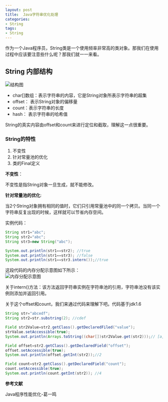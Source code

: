 ```yaml
---
layout: post
title:  Java字符串优化处理
categories:
- String
tags:
- String
---
```


作为一个Java程序员，String类是一个使用频率非常高的类对象。那我们在使用过程中应该要注意些什么呢？那我们就一一来看。

## String 内部结构

![结构图](http://wentaotang.github.io/images/String-struct.png)

- char[]数组：表示字符串的内容，它是String对象所表示字符串的超集
- offset： 表示String对象的偏移量
- count：表示字符串的长度
- hash： 表示字符串的哈希值

String的真实内容由offset和count来进行定位和截取，理解这一点很重要。

### String的特性

1. 不变性
2. 针对常量池的优化
3. 类的Final定义

**不变性**：   

不变性是指String对象一旦生成，就不能修改。

**针对常量池的优化**:   

当2个String对象拥有相同的值时，它们只引用常量池中的同一个拷贝。当同一个字符串反复出现的时候，这样就可以节省内存空间。

实例代码：

```java
String str1="abc";
String str2="abc";
String str3=new String("abc");

System.out.println(str1==str2); //true
System.out.println(str1==str3); //false
System.out.println(str1==str3.intern());//true
```
这段代码的内存分配示意图如下所示：  
![内存分配示意图](http://wentaotang.github.io/images/allocate.png)

关于intern()方法：该方法返回字符串实例在字符串池的引用，字符串池没有该实例则添加并返回引用。

关于这个offset和count，我们来通过代码来理解下吧。代码基于jdk1.6  

```java
String str="abcedf";
String str2=str.substring(2); //cdef

Field str2Value=str2.getClass().getDeclaredFiled("value");
strValue.setAccessible(true);
System.out.println(Arrays.toString((char[])str2Value.get(str2)));// [a, b, c, d, e, f]

Field offset=str2.getClass().getDeclaredField("offset");
offset.setAccessible(true);
System.out.println(offset.getInt(str2));//2

Field count=str2.getClass().getDeclaredField("count");
count.setAccessible(true);
System.out.println(count.getInt(str2)); //4
```



**参考文献**  

Java程序性能优化-葛一鸣